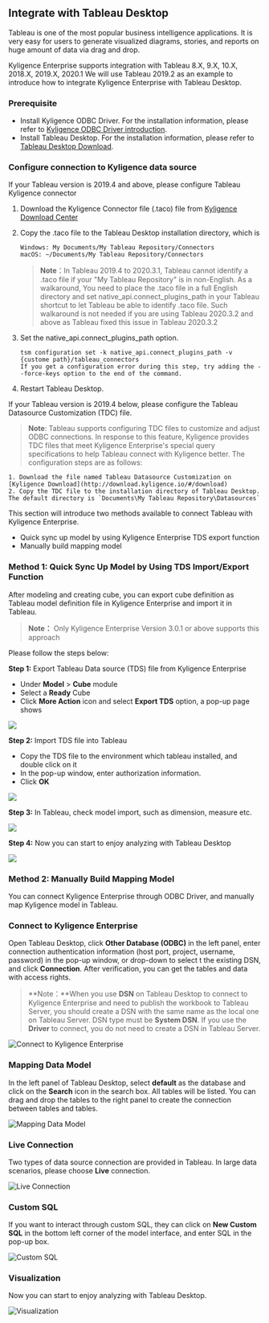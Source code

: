 ## Integrate with Tableau Desktop

Tableau is one of the most popular business intelligence applications. It is very easy for users to generate visualized diagrams, stories, and reports on huge amount of data via drag and drop.

Kyligence Enterprise supports integration with Tableau 8.X, 9.X, 10.X, 2018.X, 2019.X, 2020.1 We will use Tableau 2019.2 as an example to introduce how to integrate Kyligence Enterprise with Tableau Desktop.

### Prerequisite

- Install Kyligence ODBC Driver. For the installation information, please refer to [Kyligence ODBC Driver introduction](../../driver/odbc/README.md).
- Install  Tableau Desktop. For the installation information, please refer to [Tableau Desktop Download](https://www.tableau.com/support/releases).

### Configure connection to Kyligence data source

If your Tableau version is 2019.4 and above, please configure Tableau Kyligence connector

1. Download the Kyligence Connector file (.taco) file from [Kyligence Download Center](http://download.kyligence.io/#/download)

2. Copy the .taco file to the Tableau Desktop installation directory, which is

   ```
   Windows: My Documents/My Tableau Repository/Connectors
   macOS: ~/Documents/My Tableau Repository/Connectors 
   ```

    > **Note**：In Tableau 2019.4 to 2020.3.1, Tableau cannot identify a .taco file if your "My Tableau Repository" is in non-English. As a walkaround, You need to place the .taco file in a full English directory and set native_api.connect_plugins_path in your Tableau shortcut to let Tableau be able to identify .taco file. Such walkaround is not needed if you are using Tableau 2020.3.2 and above as Tableau fixed this issue in Tableau 2020.3.2

3. Set the native_api.connect_plugins_path option.

   ```
   tsm configuration set -k native_api.connect_plugins_path -v {custome path}/tableau_connectors
   If you get a configuration error during this step, try adding the --force-keys option to the end of the command.
   ```

4. Restart Tableau Desktop.



If your Tableau version is 2019.4 below, please configure the Tableau Datasource Customization (TDC) file.

> **Note**: Tableau supports configuring TDC files to customize and adjust ODBC connections. In response to this feature, Kyligence provides TDC files that meet Kyligence Enterprise's special query specifications to help Tableau connect with Kyligence better.
> The configuration steps are as follows:

    1. Download the file named Tableau Datasource Customization on [Kyligence Download](http://download.kyligence.io/#/download)
    2. Copy the TDC file to the installation directory of Tableau Desktop. The default directory is `Documents\My Tableau Repository\Datasources`

This section will introduce two methods available to connect Tableau with Kyligence Enterprise.

- Quick sync up model by using Kyligence Enterprise TDS export function
- Manually build mapping model 

### Method 1: Quick Sync Up Model by Using TDS Import/Export Function

After modeling and creating cube, you can export cube definition as Tableau model definition file in Kyligence Enterprise and import it in Tableau. 

> **Note：** Only Kyligence Enterprise Version 3.0.1 or above supports this approach

Please follow the steps below:

**Step 1:** Export Tableau Data source (TDS) file from Kyligence Enterprise

- Under **Model** > **Cube** module
- Select a **Ready** Cube
- Click **More Action** icon and select **Export TDS** option, a pop-up page shows

![](../../images/tableau_desktop/1_Export_TDS.png)

**Step 2:** Import TDS file into Tableau

- Copy the TDS file to the environment which tableau installed, and double click on it
- In the pop-up window, enter authorization information.
- Click **OK** 

![](../../images/tableau_desktop/2_Connect_Information.png)

**Step 3:** In Tableau, check model import, such as dimension, measure etc.

![](../../images/tableau_desktop/3_Review_Dimension_Measure.png)

**Step 4:** Now you can start to enjoy analyzing with Tableau Desktop

![](../../images/tableau_desktop/4_Charts.png)

### Method 2: Manually Build Mapping Model

You can connect Kyligence Enterprise through ODBC Driver, and manually map Kyligence model in Tableau.

### Connect to Kyligence Enterprise

Open Tableau Desktop, click **Other Database (ODBC)** in the left panel, enter connection authentication information (host port, project, username, password) in the pop-up window, or drop-down to select t the existing DSN, and click **Connection**. After verification, you can get the tables and data with access rights.

> **Note：**When you use **DSN** on Tableau Desktop to connect to Kyligence Enterprise and need to publish the workbook to Tableau Server, you should create a DSN with the same name as the local one on Tableau Server. DSN type must be **System DSN**. If you use the  **Driver**  to connect, you do not need to create a DSN in Tableau Server.

![Connect to Kyligence Enterprise](../../images/tableau_desktop/5_ODBC.png)

### Mapping Data Model

In the left panel of Tableau Desktop, select **default** as the database and click on the **Search** icon in the search box. All tables will be listed. You can drag and drop the tables to the right panel to create the connection between tables and tables.

![Mapping Data Model](../../images/tableau_desktop/6_MODEL.png)

### Live Connection

Two types of data source connection are provided in Tableau. In large data scenarios, please choose **Live** connection.

![Live Connection](../../images/tableau_desktop/7_LIVE.png)

### Custom SQL

If you want to interact through custom SQL, they can click on **New Custom SQL** in the bottom left corner of the model interface, and enter SQL in the pop-up box.

![Custom SQL](../../images/tableau_desktop/8_Custom_SQL.png)

### Visualization

Now you can start to enjoy analyzing with Tableau Desktop.

![Visualization](../../images/tableau_desktop/4_Charts.png)
